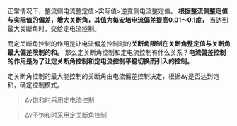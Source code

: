 正常情况下，整流侧电流整定值>实际值>逆变侧电流整定值。
**根据整流侧整定值与实际值的偏差，增大关断角，其值为每安培电流偏差提高0.01～0.1度，** 当达到最大关断角时，交给定电流控制。

而定关断角控制的作用是让电流偏差控制时的**关断角限制在关断角整定值与关断角最大偏差限制的和。** 那么定关断角控制和定电流控制有什么关系？**电流偏差控制的作用是为了让定关断角控制和定电流控制平稳切换而引入的控制。** 

定关断角控制的最大能控制的关断角由电流偏差控制决定，根据Δγ是否达到饱和，确定控制模式。
>Δγ饱和时采用定电流控制

>Δγ不饱和时采用定关断角控制
